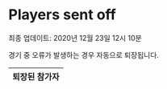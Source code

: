# Players sent off
최종 업데이트: 2020년 12월 23일 12시 10분


경기 중 오류가 발생하는 경우 자동으로 퇴장됩니다.


| 퇴장된 참가자 |
|:---:|